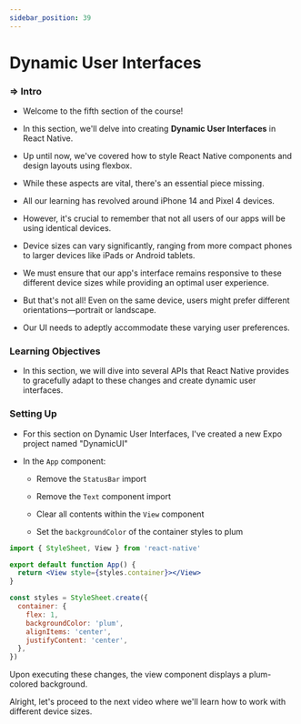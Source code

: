 ```yaml
---
sidebar_position: 39
---
```


# Dynamic User Interfaces

>

### **=>** Intro

- Welcome to the fifth section of the course!

- In this section, we'll delve into creating **Dynamic User Interfaces** in React Native.

- Up until now, we've covered how to style React Native components and design layouts using flexbox.

- While these aspects are vital, there's an essential piece missing.

- All our learning has revolved around iPhone 14 and Pixel 4 devices.

- However, it's crucial to remember that not all users of our apps will be using identical devices.

- Device sizes can vary significantly, ranging from more compact phones to larger devices like iPads or Android tablets.

- We must ensure that our app's interface remains responsive to these different device sizes while providing an optimal user experience.

- But that's not all! Even on the same device, users might prefer different orientations—portrait or landscape.

- Our UI needs to adeptly accommodate these varying user preferences.

### Learning Objectives

- In this section, we will dive into several APIs that React Native provides to gracefully adapt to these changes and create dynamic user interfaces.

### Setting Up

- For this section on Dynamic User Interfaces, I've created a new Expo project named "DynamicUI"

- In the `App` component:

  - Remove the `StatusBar` import

  - Remove the `Text` component import

  - Clear all contents within the `View` component

  - Set the `backgroundColor` of the container styles to plum

```jsx
import { StyleSheet, View } from 'react-native'

export default function App() {
  return <View style={styles.container}></View>
}

const styles = StyleSheet.create({
  container: {
    flex: 1,
    backgroundColor: 'plum',
    alignItems: 'center',
    justifyContent: 'center',
  },
})
```

Upon executing these changes, the view component displays a plum-colored background.

Alright, let's proceed to the next video where we'll learn how to work with different device sizes.
